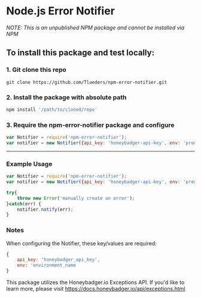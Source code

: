 # Node.js Error Notifier
*NOTE: This is an unpublished NPM package and cannot be installed via NPM*

## To install this package and test locally:

### 1. Git clone this repo 
```
git clone https://github.com/Tlueders/npm-error-notifier.git
```

### 2. Install the package with absolute path 
```javascript
npm install '/path/to/cloned/repo'
```

### 3. Require the npm-error-notifier package and configure
```javascript
var Notifier = require('npm-error-notifier');
var notifier = new Notifier({api_key: 'honeybadger-api-key', env: 'production'});
```
---

### Example Usage
```javascript
var Notifier = require('npm-error-notifier');
var notifier = new Notifier({api_key: 'honeybadger-api-key', env: 'production'});

try{
    throw new Error('manually create an error');
}catch(err) {
    notifier.notify(err);
}
```

### Notes
When configuring the Notifier, these key/values are required:
```javascript
{
    api_key: 'honeybadger_api_key',
    env: 'environment_name
}
```

This package utilizes the Honeybadger.io Exceptions API. If you'd like to learn more, please visit <https://docs.honeybadger.io/api/exceptions.html>